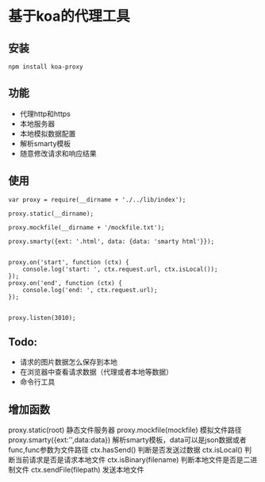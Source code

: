 # 基于koa的代理工具

## 安装
```
npm install koa-proxy
```
## 功能
* 代理http和https
* 本地服务器
* 本地模拟数据配置
* 解析smarty模板
* 随意修改请求和响应结果

## 使用
```
var proxy = require(__dirname + './../lib/index');

proxy.static(__dirname);

proxy.mockfile(__dirname + '/mockfile.txt');

proxy.smarty({ext: '.html', data: {data: 'smarty html'}});


proxy.on('start', function (ctx) {
    console.log('start: ', ctx.request.url, ctx.isLocal());
});
proxy.on('end', function (ctx) {
    console.log('end: ', ctx.request.url);
});


proxy.listen(3010);

```
## Todo:
* 请求的图片数据怎么保存到本地
* 在浏览器中查看请求数据（代理或者本地等数据）
* 命令行工具

## 增加函数
proxy.static(root) 静态文件服务器
proxy.mockfile(mockfile) 模拟文件路径
proxy.smarty({ext:'',data:data}) 解析smarty模板，data可以是json数据或者func,func参数为文件路径
ctx.hasSend() 判断是否发送过数据
ctx.isLocal() 判断当前请求是否是请求本地文件
ctx.isBinary(filename) 判断本地文件是否是二进制文件
ctx.sendFile(filepath) 发送本地文件